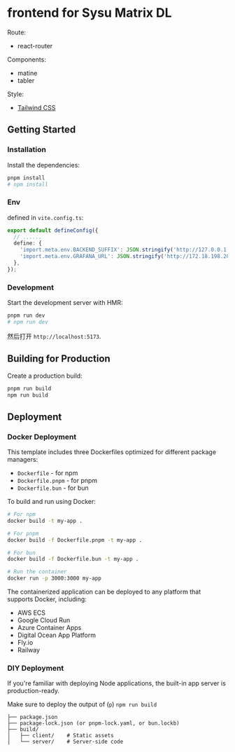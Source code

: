 # frontend for Sysu Matrix DL

Route:
- react-router

Components:
- matine
- tabler

Style:
- [Tailwind CSS](https://tailwindcss.com/) 

## Getting Started

### Installation

Install the dependencies:

```bash
pnpm install
# npm install
```

### Env

defined in `vite.config.ts`:

```typescript
export default defineConfig({
  // ......
  define: {
    'import.meta.env.BACKEND_SUFFIX': JSON.stringify('http://127.0.0.1:8000'),
    'import.meta.env.GRAFANA_URL': JSON.stringify('http://172.18.198.206:3000/public-dashboards/5192664c23254fd3ba56f3ae1701a1a0?orgId=1&refresh=5s')
  },
});
```

### Development

Start the development server with HMR:

```bash
pnpm run dev
# npm run dev
```

然后打开 `http://localhost:5173`.

## Building for Production

Create a production build:

```bash
pnpm run build
npm run build
```

## Deployment

### Docker Deployment

This template includes three Dockerfiles optimized for different package managers:

- `Dockerfile` - for npm
- `Dockerfile.pnpm` - for pnpm
- `Dockerfile.bun` - for bun

To build and run using Docker:

```bash
# For npm
docker build -t my-app .

# For pnpm
docker build -f Dockerfile.pnpm -t my-app .

# For bun
docker build -f Dockerfile.bun -t my-app .

# Run the container
docker run -p 3000:3000 my-app
```

The containerized application can be deployed to any platform that supports Docker, including:

- AWS ECS
- Google Cloud Run
- Azure Container Apps
- Digital Ocean App Platform
- Fly.io
- Railway

### DIY Deployment

If you're familiar with deploying Node applications, the built-in app server is production-ready.

Make sure to deploy the output of (`p`) `npm run build`

```
├── package.json
├── package-lock.json (or pnpm-lock.yaml, or bun.lockb)
├── build/
│   ├── client/    # Static assets
│   └── server/    # Server-side code
```
